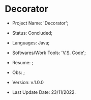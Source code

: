 # Decorator

- Project Name: 'Decorator';
- Status: Concluded;
- Languages: Java;
- Softwares/Work Tools: 'V.S. Code';
- Resume: ;
- Obs: ;
- Version: v.1.0.0

- Last Update Date: 23/11/2022.

##

